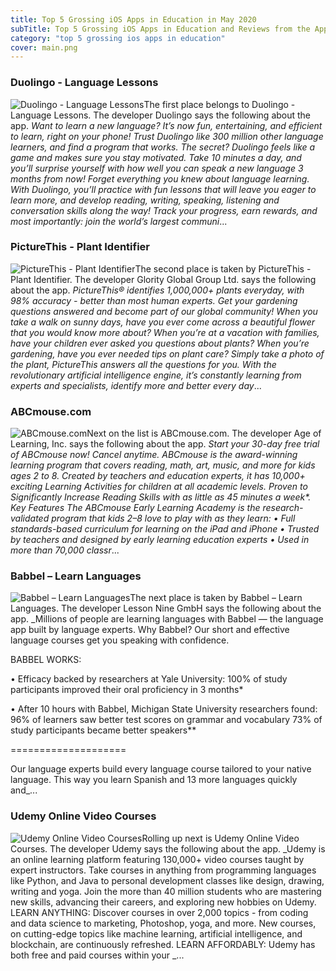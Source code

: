 ```yaml
---
title: Top 5 Grossing iOS Apps in Education in May 2020
subTitle: Top 5 Grossing iOS Apps in Education and Reviews from the AppStore in May 2020.
category: "top 5 grossing ios apps in education"
cover: main.png
---
```


### Duolingo - Language Lessons

![Duolingo - Language Lessons](https://is3-ssl.mzstatic.com/image/thumb/Purple113/v4/76/82/9a/76829aca-3679-1daa-f8d5-9407d8f347f5/AppIcon-1x_U007emarketing-0-7-0-0-85-220.png/100x100bb.png)The first place belongs to Duolingo - Language Lessons. The developer Duolingo says the following about the app. _Want to learn a new language? It’s now fun, entertaining, and efficient to learn, right on your phone!  Trust Duolingo like 300 million other language learners, and find a program that works. The secret? Duolingo feels like a game and makes sure you stay motivated. Take 10 minutes a day, and you’ll surprise yourself with how well you can speak a new language 3 months from now!  Forget everything you knew about language learning. With Duolingo, you’ll practice with fun lessons that will leave you eager to learn more, and develop reading, writing, speaking, listening and conversation skills along the way! Track your progress, earn rewards, and most importantly: join the world’s largest communi_...

### PictureThis - Plant Identifier

![PictureThis - Plant Identifier](https://is5-ssl.mzstatic.com/image/thumb/Purple113/v4/c5/c2/85/c5c2855e-c9cc-8c08-a804-faa4a6b1e909/AppIcon-0-1x_U007emarketing-0-7-0-0-85-220.png/100x100bb.png)The second place is taken by PictureThis - Plant Identifier. The developer Glority Global Group Ltd. says the following about the app. _PictureThis® identifies 1,000,000+ plants everyday, with 98% accuracy - better than most human experts. Get your gardening questions answered and become part of our global community!  When you take a walk on sunny days, have you ever come across a beautiful flower that you would know more about? When you’re at a vacation with families, have your children ever asked you questions about plants? When you’re gardening, have you ever needed tips on plant care? Simply take a photo of the plant, PictureThis answers all the questions for you.  With the revolutionary artificial intelligence engine, it’s constantly learning from experts and specialists, identify more and better every day_...

### ABCmouse.com

![ABCmouse.com](https://is3-ssl.mzstatic.com/image/thumb/Purple113/v4/05/20/a2/0520a2ee-3edb-88d3-dedf-34f62473122c/AppIcon-0-0-1x_U007emarketing-0-0-0-7-0-85-220.png/100x100bb.png)Next on the list is ABCmouse.com. The developer Age of Learning, Inc. says the following about the app. _Start your 30-day free trial of ABCmouse now! Cancel anytime.  ABCmouse is the award-winning learning program that covers reading, math, art, music, and more for kids ages 2 to 8. Created by teachers and education experts, it has 10,000+ exciting Learning Activities for children at all academic levels.  Proven to Significantly Increase Reading Skills with as little as 45 minutes a week*.    Key Features  The ABCmouse Early Learning Academy is the research-validated program that kids 2–8 love to play with as they learn:  • Full standards-based curriculum for learning on the iPad and iPhone • Trusted by teachers and designed by early learning education experts • Used in more than 70,000 classr_...

### Babbel – Learn Languages

![Babbel – Learn Languages](https://is5-ssl.mzstatic.com/image/thumb/Purple123/v4/ac/40/6b/ac406b05-f24c-c9b9-c062-3c06505abc5a/AppIcons-1x_U007emarketing-0-7-0-0-85-220.png/100x100bb.png)The next place is taken by Babbel – Learn Languages. The developer Lesson Nine GmbH says the following about the app. _Millions of people are learning languages with Babbel — the language app built by language experts. Why Babbel? Our short and effective language courses get you speaking with confidence.  BABBEL WORKS:  • Efficacy backed by researchers at Yale University:  100% of study participants improved their oral proficiency in 3 months*  • After 10 hours with Babbel, Michigan State University researchers found: 96% of learners saw better test scores on grammar and vocabulary 73% of study participants became better speakers**  ====================  Our language experts build every language course tailored to your native language. This way you learn Spanish and 13 more languages quickly and_...

### Udemy Online Video Courses

![Udemy Online Video Courses](https://is2-ssl.mzstatic.com/image/thumb/Purple123/v4/e0/8b/14/e08b14b6-12bb-b956-d4a1-426bd9985bfc/MainApp-0-0-1x_U007emarketing-0-0-0-7-0-0-sRGB-0-0-0-GLES2_U002c0-512MB-85-220-0-0.png/100x100bb.png)Rolling up next is Udemy Online Video Courses. The developer Udemy says the following about the app. _Udemy is an online learning platform featuring 130,000+ video courses taught by expert instructors. Take courses in anything from programming languages like Python, and Java to personal development classes like design, drawing, writing and yoga. Join the more than 40 million students who are mastering new skills, advancing their careers, and exploring new hobbies on Udemy.  LEARN ANYTHING: Discover courses in over 2,000 topics - from coding and data science to marketing, Photoshop, yoga, and more. New courses, on cutting-edge topics like machine learning, artificial intelligence, and blockchain, are continuously refreshed.   LEARN AFFORDABLY: Udemy has both free and paid courses within your _...

